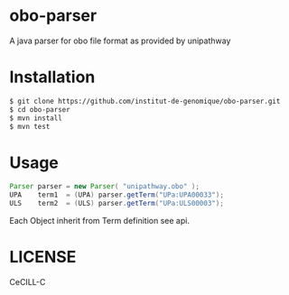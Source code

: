 obo-parser
==========

A java parser for obo file format as provided by unipathway


Installation
============

```bash
$ git clone https://github.com/institut-de-genomique/obo-parser.git
$ cd obo-parser
$ mvn install
$ mvn test
```

Usage
=====

````java
Parser parser = new Parser( "unipathway.obo" );
UPA    term1  = (UPA) parser.getTerm("UPa:UPA00033");
ULS    term2  = (ULS) parser.getTerm("UPa:ULS00003");
````

Each Object inherit from Term definition see api.


LICENSE
=======

CeCILL-C
